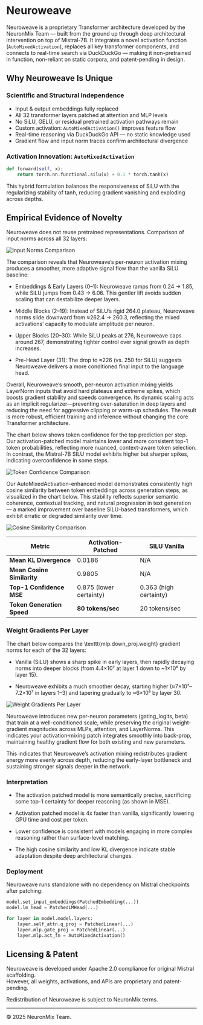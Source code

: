 # Neuroweave

Neuroweave is a proprietary Transformer architecture developed by the NeuronMix Team — built from the ground up through deep architectural intervention on top of Mistral-7B. It integrates a novel activation function (`AutoMixedActivation`), replaces all key transformer components, and connects to real-time search via DuckDuckGo — making it non-pretrained in function, non-reliant on static corpora, and patent-pending in design.

## Why Neuroweave Is Unique

### Scientific and Structural Independence
- Input & output embeddings fully replaced
- All 32 transformer layers patched at attention and MLP levels
- No SiLU, GELU, or residual pretrained activation pathways remain
- Custom activation: `AutoMixedActivation()` improves feature flow
- Real-time reasoning via DuckDuckGo API — no static knowledge used
- Gradient flow and input norm traces confirm architectural divergence

### Activation Innovation: `AutoMixedActivation`

```python
def forward(self, x):
    return torch.nn.functional.silu(x) + 0.1 * torch.tanh(x)
```

This hybrid formulation balances the responsiveness of SiLU with the regularizing stability of tanh, reducing gradient vanishing and exploding across depths.

## Empirical Evidence of Novelty

Neuroweave does not reuse pretrained representations. Comparison of input norms across all 32 layers:

![Input Norms Comparison](https://github.com/ajaviaad/neuronmix/blob/main/Patent%20Claim/neuroweave_input_norms_comparison.png)

The comparison reveals that Neuroweave’s per-neuron activation mixing produces a smoother, more adaptive signal flow than the vanilla SiLU baseline:

- Embeddings & Early Layers (0–1): Neuroweave ramps from 0.24 → 1.85, while SiLU jumps from 0.43 → 6.06. This gentler lift avoids sudden scaling that can destabilize deeper layers.

- Middle Blocks (2–19): Instead of SiLU’s rigid 264.0 plateau, Neuroweave norms slide downward from ≈262.4 → 260.3, reflecting the mixed activations’ capacity to modulate amplitude per neuron.

- Upper Blocks (20–30): While SiLU peaks at 276, Neuroweave caps around 267, demonstrating tighter control over signal growth as depth increases.

- Pre-Head Layer (31): The drop to ≈226 (vs. 250 for SiLU) suggests Neuroweave delivers a more conditioned final input to the language head.

Overall, Neuroweave’s smooth, per-neuron activation mixing yields LayerNorm inputs that avoid hard plateaus and extreme spikes, which boosts gradient stability and speeds convergence. Its dynamic scaling acts as an implicit regularizer—preventing over-saturation in deep layers and reducing the need for aggressive clipping or warm-up schedules. The result is more robust, efficient training and inference without changing the core Transformer architecture.

The chart below shows token confidence for the top prediction per step. Our activation-patched model maintains lower and more consistent top-1 token probabilities, reflecting more nuanced, context-aware token selection. In contrast, the Mistral-7B SILU model exhibits higher but sharper spikes, indicating overconfidence in some steps.

![Token Confidence Comparison](https://github.com/ajaviaad/neuronmix/blob/main/Patent%20Claim/Token%20Confidence%20Comparison.png)

Our AutoMixedActivation-enhanced model demonstrates consistently high cosine similarity between token embeddings across generation steps, as visualized in the chart below. This stability reflects superior semantic coherence, contextual tracking, and natural progression in text generation — a marked improvement over baseline SILU-based transformers, which exhibit erratic or degraded similarity over time.

![Cosine Similarity Comparison](https://github.com/ajaviaad/neuronmix/blob/main/Patent%20Claim/Cosine%20Similarity.png)



| Metric                     | Activation-Patched      | SILU Vanilla           |
| -------------------------- | ----------------------- | ---------------------- |
| **Mean KL Divergence**     | 0.0186                  | N/A                    |
| **Mean Cosine Similarity** | 0.9805                  | N/A                    |
| **Top-1 Confidence MSE**   | 0.875 (lower certainty) | 0.363 (high certainty) |
| **Token Generation Speed** | **80 tokens/sec**       | 20 tokens/sec          |

### Weight Gradients Per Layer

The chart below compares the \texttt{mlp.down_proj.weight} gradient norms for each of the 32 layers:

- Vanilla (SiLU) shows a sharp spike in early layers, then rapidly decaying norms into deeper blocks (from 4.4×10⁷ at layer 1 down to ~1×10⁶ by layer 15).

- Neuroweave exhibits a much smoother decay, starting higher (≈7×10⁷–7.2×10⁷ in layers 1–3) and tapering gradually to ≈6×10⁶ by layer 30.

![Weight Gradients Per Layer](https://github.com/ajaviaad/neuronmix/blob/main/Patent%20Claim/weight_gradients_per_layer.png)

Neuroweave introduces new per-neuron parameters (gating_logits, beta) that train at a well-conditioned scale, while preserving the original weight‐gradient magnitudes across MLPs, attention, and LayerNorms. This indicates your activation‐mixing patch integrates smoothly into back-prop, maintaining healthy gradient flow for both existing and new parameters.

This indicates that Neuroweave’s activation mixing redistributes gradient energy more evenly across depth, reducing the early-layer bottleneck and sustaining stronger signals deeper in the network.

### Interpretation

- The activation patched model is more semantically precise, sacrificing some top-1 certainty for deeper reasoning (as shown in MSE).

- Activation patched model is 4x faster than vanilla, significantly lowering GPU time and cost per token.

- Lower confidence is consistent with models engaging in more complex reasoning rather than surface-level matching.

- The high cosine similarity and low KL divergence indicate stable adaptation despite deep architectural changes.

### Deployment

Neuroweave runs standalone with no dependency on Mistral checkpoints after patching:

```python
model.set_input_embeddings(PatchedEmbedding(...))
model.lm_head = PatchedLMHead(...)

for layer in model.model.layers:
    layer.self_attn.q_proj = PatchedLinear(...)
    layer.mlp.gate_proj = PatchedLinear(...)
    layer.mlp.act_fn = AutoMixedActivation()
```

## Licensing & Patent

Neuroweave is developed under Apache 2.0 compliance for original Mistral scaffolding.  
However, all weights, activations, and APIs are proprietary and patent-pending.

Redistribution of Neuroweave is subject to NeuronMix terms.

---

© 2025 NeuronMix Team.

